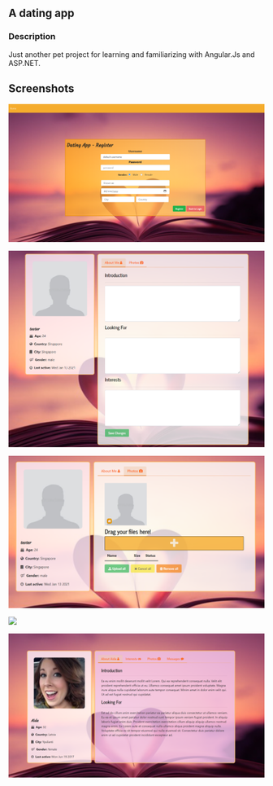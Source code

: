 ## A dating app

### Description

Just another pet project for learning and familiarizing with Angular.Js and ASP.NET.

## Screenshots

![](./screens/register.png)

![](./screens/edit_profile.png)

![](./screens/photo_upload.png)

![](./screens/members.png)

![](./screens/members_view.png)
